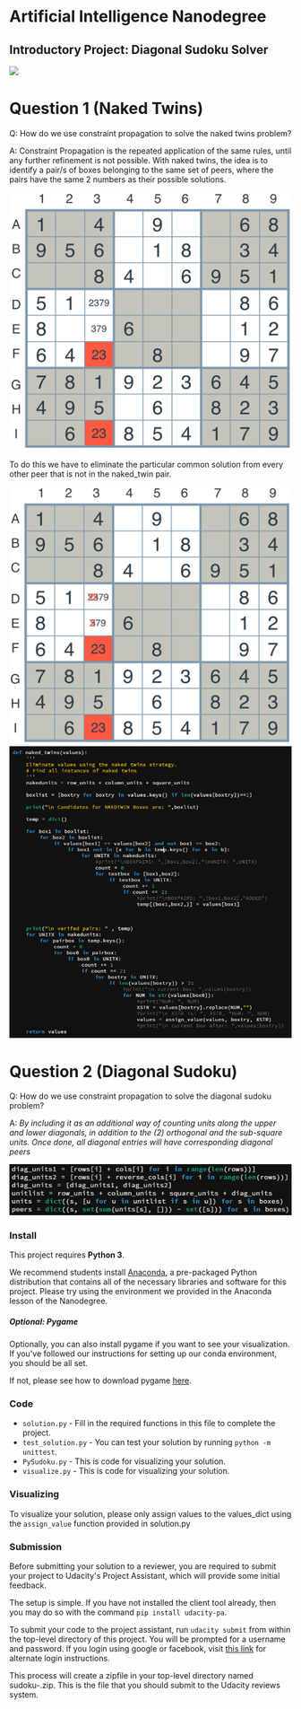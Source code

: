 # Artificial Intelligence Nanodegree
## Introductory Project: Diagonal Sudoku Solver

<img src=images/sudoku-board-bare.jpg>

# Question 1 (Naked Twins)
Q: How do we use constraint propagation to solve the naked twins problem?  

A: Constraint Propagation is the repeated application of the same rules, until any further refinement is not possible. With naked twins, the idea is to identify a pair/s of boxes belonging to the same set of peers, where the pairs have the same 2 numbers as their possible solutions.

<img src=images/naked-twins.png>

To do this we have to eliminate the particular common solution from every other peer that is not in the naked_twin pair.

<img src=images/naked-twins-2.png>

<img src=images/naked-twins-code.png>


# Question 2 (Diagonal Sudoku)
Q: How do we use constraint propagation to solve the diagonal sudoku problem?  

A: *By including it as an additional way of counting units along the upper and lower diagonals, in addition to the (2) orthogonal and the sub-square units. Once done, all diagonal entries will have corresponding diagonal peers*

<img src=images/diagunits.png>

### Install

This project requires **Python 3**.

We recommend students install [Anaconda](https://www.continuum.io/downloads), a pre-packaged Python distribution that contains all of the necessary libraries and software for this project. 
Please try using the environment we provided in the Anaconda lesson of the Nanodegree.

##### Optional: Pygame

Optionally, you can also install pygame if you want to see your visualization. If you've followed our instructions for setting up our conda environment, you should be all set.

If not, please see how to download pygame [here](http://www.pygame.org/download.shtml).

### Code

* `solution.py` - Fill in the required functions in this file to complete the project.
* `test_solution.py` - You can test your solution by running `python -m unittest`.
* `PySudoku.py` - This is code for visualizing your solution.
* `visualize.py` - This is code for visualizing your solution.

### Visualizing

To visualize your solution, please only assign values to the values_dict using the `assign_value` function provided in solution.py

### Submission
Before submitting your solution to a reviewer, you are required to submit your project to Udacity's Project Assistant, which will provide some initial feedback.  

The setup is simple.  If you have not installed the client tool already, then you may do so with the command `pip install udacity-pa`.  

To submit your code to the project assistant, run `udacity submit` from within the top-level directory of this project.  You will be prompted for a username and password.  If you login using google or facebook, visit [this link](https://project-assistant.udacity.com/auth_tokens/jwt_login) for alternate login instructions.

This process will create a zipfile in your top-level directory named sudoku-<id>.zip.  This is the file that you should submit to the Udacity reviews system.

